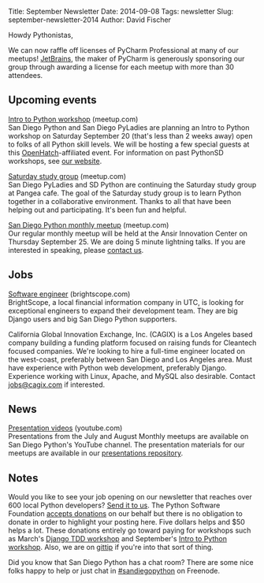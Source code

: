 Title: September Newsletter
Date: 2014-09-08
Tags: newsletter
Slug: september-newsletter-2014
Author: David Fischer


Howdy Pythonistas,

We can now raffle off licenses of PyCharm Professional at many of our
meetups! [JetBrains][], the maker of PyCharm is generously sponsoring our
group through awarding a license for each meetup with more than 30
attendees.

[Jetbrains]: http://www.jetbrains.com/pycharm/


Upcoming events
---------------

[Intro to Python workshop][meetup-workshop] (meetup.com) <br />
San Diego Python and San Diego PyLadies are planning an Intro to Python
workshop on Saturday September 20 (that's less than 2 weeks away) open to
folks of all Python skill levels. We will be hosting a few special guests
at this [OpenHatch]-affiliated event. For information on past PythonSD
workshops, see [our website][workshops].

[meetup-workshop]: http://www.meetup.com/pythonsd/events/199295402/
[workshops]: http://pythonsd.org/pages/workshops.html
[OpenHatch]: https://openhatch.org


[Saturday study group][saturday-meetup] (meetup.com) <br />
San Diego PyLadies and SD Python are continuing the Saturday study group
at Pangea cafe. The goal of the Saturday study group is to learn Python
together in a collaborative environment. Thanks to all that have been
helping out and participating. It's been fun and helpful.

[saturday-meetup]: http://www.meetup.com/pythonsd/events/203385952/


[San Diego Python monthly meetup][monthly-meetup] (meetup.com) <br />
Our regular monthly meetup will be held at the Ansir Innovation Center on
Thursday September 25. We are doing 5 minute lightning talks. If you are
interested in speaking, please [contact us][contact-us].

[monthly-meetup]: http://www.meetup.com/pythonsd/events/197326122/
[contact-us]: mailto:sandiegopython@gmail.com



Jobs
----

[Software engineer][software-engineer] (brightscope.com) <br />
BrightScope, a local financial information company in UTC, is looking for
exceptional engineers to expand their development team. They are big Django
users and big San Diego Python supporters.

[software-engineer]: http://www.brightscope.com/about/careers/#job_Senior_Software_Engineer

California Global Innovation Exchange, Inc. (CAGIX) is a Los Angeles based
company building a funding platform focused on raising funds for Cleantech
focused companies. We're looking to hire a full-time engineer located on the
west-coast, preferably between San Diego and Los Angeles area. Must have
experience with Python web development, preferably Django.  Experience
working with Linux, Apache, and MySQL also desirable. Contact
jobs@cagix.com if interested.

 


News
----

[Presentation videos][presentation-videos] (youtube.com) <br />
Presentations from the July and August Monthly meetups are available on San Diego
Python's YouTube channel. The presentation materials for our meetups are
available in our [presentations repository][presentations].

[presentation-videos]: https://www.youtube.com/channel/UCXU-oZwaHnoYUhja_yrrrGg
[presentations]: https://github.com/pythonsd/presentations


Notes
-----


Would you like to see your job opening on our newsletter that reaches over
600 local Python developers? [Send it to us][send-it]. The Python Software
Foundation [accepts donations][accepts-donations] on our behalf but there is no
obligation to donate in order to highlight your posting here. Five dollars
helps and $50 helps a lot. These donations entirely go toward paying for
workshops such as March's [Django TDD workshop][django-workshop] and
September's [Intro to Python workshop][intro-workshop]. Also, we are on
[gittip][] if you're into that sort of thing.

[send-it]: mailto:sandiegopython@gmail.com
[accepts-donations]: https://psfmember.org/civicrm/contribute/transact?reset=1&id=9
[gittip]: https://www.gittip.com/sandiegopython/
[django-workshop]: http://www.meetup.com/pythonsd/events/164679962/
[intro-workshop]: http://www.meetup.com/pythonsd/events/199295402/


Did you know that San Diego Python has a chat room? There are some nice
folks happy to help or just chat in [#sandiegopython][irc] on Freenode.

[irc]: http://pythonsd.org/pages/chat-room.html
